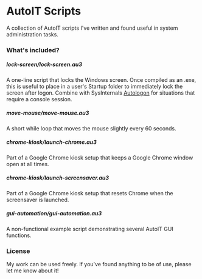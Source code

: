 <h1>AutoIT Scripts</h1>

<p>A collection of AutoIT scripts I've written and found useful in system administration tasks.</p>

<h3>What's included?</h3>

<h5>lock-screen/lock-screen.au3</h5>

<p>A one-line script that locks the Windows screen. Once compiled as an .exe, this is useful to place in a user's Startup folder to immediately lock the screen after logon. Combine with SysInternals <a href="http://technet.microsoft.com/en-us/sysinternals/bb963905.aspx">Autologon</a> for situations that require a console session.</p>

<h5>move-mouse/move-mouse.au3</h5>

<p>A short while loop that moves the mouse slightly every 60 seconds.</p>

<h5>chrome-kiosk/launch-chrome.au3</h5>

<p>Part of a Google Chrome kiosk setup that keeps a Google Chrome window open at all times.</p>

<h5>chrome-kiosk/launch-screensaver.au3</h5>

<p>Part of a Google Chrome kiosk setup that resets Chrome when the screensaver is launched.</p>

<h5>gui-automation/gui-automation.au3</h5>

<p>A non-functional example script demonstrating several AutoIT GUI functions.</p>

<h3>License</h3>

<p>My work can be used freely. If you've found anything to be of use, please let me know about it!</p>
